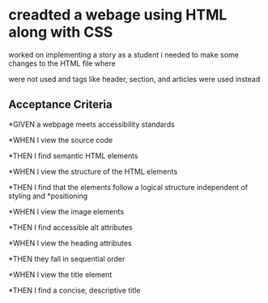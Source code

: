 # creadted a webage using HTML along with CSS
worked on implementing a story
as a student i needed to make some changes to the HTML file where <div> were not used and tags like header, section, and articles were used instead
## Acceptance Criteria
*GIVEN a webpage meets accessibility standards




*WHEN I view the source code









*THEN I find semantic HTML elements




*WHEN I view the structure of the HTML elements




*THEN I find that the elements follow a logical structure independent of styling and *positioning




*WHEN I view the image elements




*THEN I find accessible alt attributes




*WHEN I view the heading attributes




*THEN they fall in sequential order




*WHEN I view the title element




*THEN I find a concise, descriptive title
